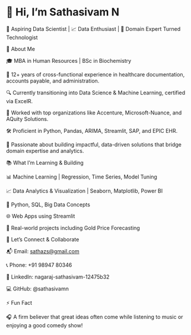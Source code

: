 # 👋 Hi, I’m Sathasivam N  
🚀 Aspiring Data Scientist | 📈 Data Enthusiast | 🤝 Domain Expert Turned Technologist

🧠 About Me

🎓 MBA in Human Resources | BSc in Biochemistry

💼 12+ years of cross-functional experience in healthcare documentation, accounts payable, and administration.

🔍 Currently transitioning into Data Science & Machine Learning, certified via ExcelR.

🏢 Worked with top organizations like Accenture, Microsoft-Nuance, and AQuity Solutions.

🛠️ Proficient in Python, Pandas, ARIMA, Streamlit, SAP, and EPIC EHR.

🚀 Passionate about building impactful, data-driven solutions that bridge domain expertise and analytics.

📚 What I’m Learning & Building

📊 Machine Learning | Regression, Time Series, Model Tuning

📈 Data Analytics & Visualization | Seaborn, Matplotlib, Power BI

💾 Python, SQL, Big Data Concepts

🌐 Web Apps using Streamlit

🧪 Real-world projects including Gold Price Forecasting

🤝 Let’s Connect & Collaborate

📬 Email: sathazs@gmail.com

📞 Phone: +91 98947 80346

🔗 LinkedIn: nagaraj-sathasivam-12475b32

💻 GitHub: @sathasivamn

⚡ Fun Fact

🎧 A firm believer that great ideas often come while listening to music or enjoying a good comedy show!
